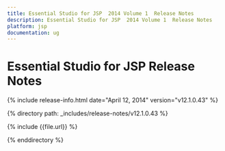 ```yaml
---
title: Essential Studio for JSP  2014 Volume 1  Release Notes  
description: Essential Studio for JSP  2014 Volume 1  Release Notes  
platform: jsp
documentation: ug
---
```


# Essential Studio for JSP  Release Notes  

{% include release-info.html date="April 12, 2014"  version="v12.1.0.43" %} 


{% directory path: _includes/release-notes/v12.1.0.43 %}

{% include {{file.url}} %}

{% enddirectory %}
